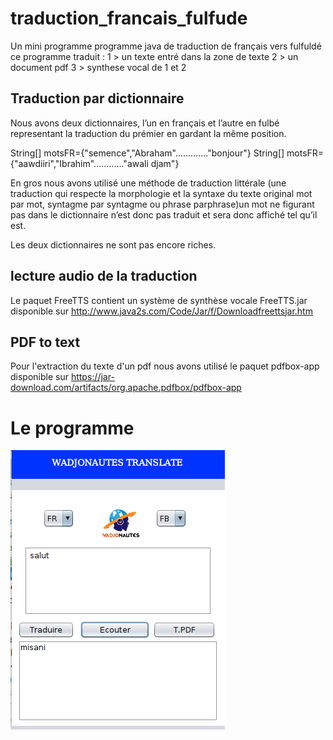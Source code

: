 # traduction_francais_fulfude
Un mini programme programme java de traduction de français vers fulfuldé
ce programme traduit :
1 > un texte entré dans la zone de texte
2 > un document pdf
3 > synthese vocal de 1 et 2
## Traduction par dictionnaire
Nous avons deux dictionnaires, l’un en français et l’autre en fulbé representant la
traduction du prémier en gardant la même position.

 String[] motsFR={"semence","Abraham"............."bonjour"}
String[] motsFR={"aawdiiri","Ibrahim"............"awali djam"}

En gros nous avons utilisé une méthode de traduction littérale (une traduction qui respecte 
la morphologie et la syntaxe du texte original mot par mot, syntagme par syntagme ou 
phrase parphrase)un mot ne figurant pas dans le dictionnaire n’est donc pas traduit et sera donc
affiché tel qu’il est.

Les deux dictionnaires ne sont pas encore riches.

## lecture audio de la traduction
Le paquet FreeTTS contient un système de synthèse vocale
FreeTTS.jar disponible sur http://www.java2s.com/Code/Jar/f/Downloadfreettsjar.htm
## PDF to text
Pour l'extraction du texte d'un pdf nous avons utilisé le paquet pdfbox-app
disponible sur https://jar-download.com/artifacts/org.apache.pdfbox/pdfbox-app
# Le programme
![alt text](trad1.png) 